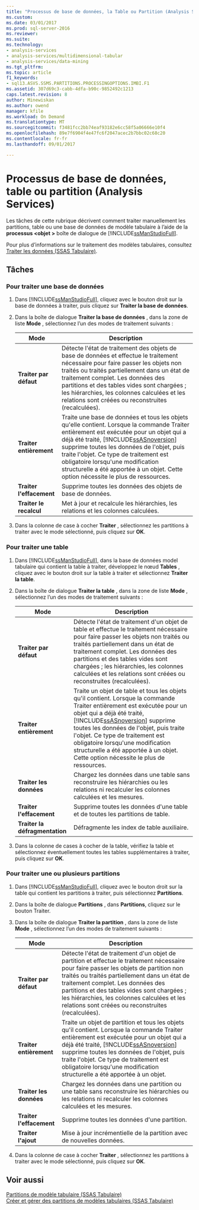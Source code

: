 ```yaml
---
title: "Processus de base de données, la Table ou Partition (Analysis Services) | Documents Microsoft"
ms.custom: 
ms.date: 03/01/2017
ms.prod: sql-server-2016
ms.reviewer: 
ms.suite: 
ms.technology:
- analysis-services
- analysis-services/multidimensional-tabular
- analysis-services/data-mining
ms.tgt_pltfrm: 
ms.topic: article
f1_keywords:
- sql13.ASVS.SSMS.PARTITIONS.PROCESSINGOPTIONS.IMBI.F1
ms.assetid: 307d69c3-cabb-4dfa-b90c-9852492c1213
caps.latest.revision: 8
author: Minewiskan
ms.author: owend
manager: kfile
ms.workload: On Demand
ms.translationtype: MT
ms.sourcegitcommit: f3481fcc2bb74eaf93182e6cc58f5a06666e10f4
ms.openlocfilehash: 89e7f6904f4e47fc6f2047acec2b7bbc02c68c20
ms.contentlocale: fr-fr
ms.lasthandoff: 09/01/2017

---
```

# <a name="process-database-table-or-partition-analysis-services"></a>Processus de base de données, table ou partition (Analysis Services)
  Les tâches de cette rubrique décrivent comment traiter manuellement les partitions, table ou une base de données de modèle tabulaire à l’aide de la **processus \<objet >** boîte de dialogue de [!INCLUDE[ssManStudioFull](../../includes/ssmanstudiofull-md.md)].  
  
 Pour plus d’informations sur le traitement des modèles tabulaires, consultez [Traiter les données &#40;SSAS Tabulaire&#41;](../../analysis-services/tabular-models/process-data-ssas-tabular.md).  
  
##  <a name="bkmk_process_tasks"></a> Tâches  
  
###  <a name="bkmk_process_db"></a> Pour traiter une base de données  
  
1.  Dans [!INCLUDE[ssManStudioFull](../../includes/ssmanstudiofull-md.md)], cliquez avec le bouton droit sur la base de données à traiter, puis cliquez sur **Traiter la base de données**.  
  
2.  Dans la boîte de dialogue **Traiter la base de données** , dans la zone de liste **Mode** , sélectionnez l’un des modes de traitement suivants :  
  
    |Mode|Description|  
    |----------|-----------------|  
    |**Traiter par défaut**|Détecte l'état de traitement des objets de base de données et effectue le traitement nécessaire pour faire passer les objets non traités ou traités partiellement dans un état de traitement complet. Les données des partitions et des tables vides sont chargées ; les hiérarchies, les colonnes calculées et les relations sont créées ou reconstruites (recalculées).|  
    |**Traiter entièrement**|Traite une base de données et tous les objets qu'elle contient. Lorsque la commande Traiter entièrement est exécutée pour un objet qui a déjà été traité, [!INCLUDE[ssASnoversion](../../includes/ssasnoversion-md.md)] supprime toutes les données de l'objet, puis traite l'objet. Ce type de traitement est obligatoire lorsqu'une modification structurelle a été apportée à un objet. Cette option nécessite le plus de ressources.|  
    |**Traiter l'effacement**|Supprime toutes les données des objets de base de données.|  
    |**Traiter le recalcul**|Met à jour et recalcule les hiérarchies, les relations et les colonnes calculées.|  
  
3.  Dans la colonne de case à cocher **Traiter** , sélectionnez les partitions à traiter avec le mode sélectionné, puis cliquez sur **OK**.  
  
###  <a name="bkmk_process_table"></a> Pour traiter une table  
  
1.  Dans [!INCLUDE[ssManStudioFull](../../includes/ssmanstudiofull-md.md)], dans la base de données model tabulaire qui contient la table à traiter, développez le nœud **Tables** , cliquez avec le bouton droit sur la table à traiter et sélectionnez **Traiter la table**.  
  
2.  Dans la boîte de dialogue **Traiter la table** , dans la zone de liste **Mode** , sélectionnez l’un des modes de traitement suivants :  
  
    |Mode|Description|  
    |----------|-----------------|  
    |**Traiter par défaut**|Détecte l'état de traitement d'un objet de table et effectue le traitement nécessaire pour faire passer les objets non traités ou traités partiellement dans un état de traitement complet. Les données des partitions et des tables vides sont chargées ; les hiérarchies, les colonnes calculées et les relations sont créées ou reconstruites (recalculées).|  
    |**Traiter entièrement**|Traite un objet de table et tous les objets qu'il contient. Lorsque la commande Traiter entièrement est exécutée pour un objet qui a déjà été traité, [!INCLUDE[ssASnoversion](../../includes/ssasnoversion-md.md)] supprime toutes les données de l'objet, puis traite l'objet. Ce type de traitement est obligatoire lorsqu'une modification structurelle a été apportée à un objet. Cette option nécessite le plus de ressources.|  
    |**Traiter les données**|Chargez les données dans une table sans reconstruire les hiérarchies ou les relations ni recalculer les colonnes calculées et les mesures.|  
    |**Traiter l'effacement**|Supprime toutes les données d'une table et de toutes les partitions de table.|  
    |**Traiter la défragmentation**|Défragmente les index de table auxiliaire.|  
  
3.  Dans la colonne de cases à cocher de la table, vérifiez la table et sélectionnez éventuellement toutes les tables supplémentaires à traiter, puis cliquez sur **OK**.  
  
###  <a name="bkmk_process_partition"></a> Pour traiter une ou plusieurs partitions  
  
1.  Dans [!INCLUDE[ssManStudioFull](../../includes/ssmanstudiofull-md.md)], cliquez avec le bouton droit sur la table qui contient les partitions à traiter, puis sélectionnez **Partitions**.  
  
2.  Dans la boîte de dialogue **Partitions** , dans **Partitions**, cliquez sur le bouton Traiter.  
  
3.  Dans la boîte de dialogue **Traiter la partition** , dans la zone de liste **Mode** , sélectionnez l’un des modes de traitement suivants :  
  
    |Mode|Description|  
    |----------|-----------------|  
    |**Traiter par défaut**|Détecte l'état de traitement d'un objet de partition et effectue le traitement nécessaire pour faire passer les objets de partition non traités ou traités partiellement dans un état de traitement complet. Les données des partitions et des tables vides sont chargées ; les hiérarchies, les colonnes calculées et les relations sont créées ou reconstruites (recalculées).|  
    |**Traiter entièrement**|Traite un objet de partition et tous les objets qu'il contient. Lorsque la commande Traiter entièrement est exécutée pour un objet qui a déjà été traité, [!INCLUDE[ssASnoversion](../../includes/ssasnoversion-md.md)] supprime toutes les données de l'objet, puis traite l'objet. Ce type de traitement est obligatoire lorsqu'une modification structurelle a été apportée à un objet.|  
    |**Traiter les données**|Chargez les données dans une partition ou une table sans reconstruire les hiérarchies ou les relations ni recalculer les colonnes calculées et les mesures.|  
    |**Traiter l'effacement**|Supprime toutes les données d'une partition.|  
    |**Traiter l'ajout**|Mise à jour incrémentielle de la partition avec de nouvelles données.|  
  
4.  Dans la colonne de case à cocher **Traiter** , sélectionnez les partitions à traiter avec le mode sélectionné, puis cliquez sur **OK**.  
  
## <a name="see-also"></a>Voir aussi  
 [Partitions de modèle tabulaire &#40;SSAS Tabulaire&#41;](../../analysis-services/tabular-models/tabular-model-partitions-ssas-tabular.md)   
 [Créer et gérer des partitions de modèles tabulaires &#40;SSAS Tabulaire&#41;](../../analysis-services/tabular-models/create-and-manage-tabular-model-partitions-ssas-tabular.md)  
  
  

